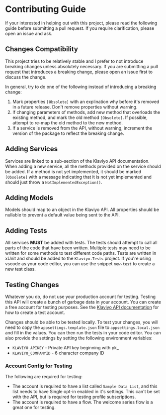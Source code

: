 # Contributing Guide

If your interested in helping out with this project, please read the following guide before submitting a pull request. If you require clarification, please open an issue and ask.

## Changes Compatibility

This project tries to be relatively stable and I prefer to not introduce breaking changes unless absolutely necessary. If you are submitting a pull request that introduces a breaking change, please open an issue first to discuss the change.

In general, try to do one of the following instead of introducing a breaking change:

1. Mark properties `[Obsolete]` with an explination why before it's removed in a future release. Don't remove properties without warning.
1. If changing parameters of methods, add new method that overloads the existing method, and mark the old method `[Obsolete]`. If possible, attempt to re-map the old method to the new method.
1. If a service is removed from the API, without warning, increment the version of the package to reflect the breaking change.

## Adding Services

Services are linked to a sub-section of the Klaviyo API documentation. When adding a new service, all the methods provided on the service should be added. If a method is not yet implemented, it should be marked `[Obsolete]` with a message indicating that it is not yet implemented and should just throw a `NotImplementedException()`.

## Adding Models

Models should map to an object in the Klaviyo API. All properties should be nullable to prevent a default value being sent to the API.

## Adding Tests

All services **MUST** be added with tests. The tests should attempt to call all parts of the code that have been written. Multiple tests may need to be written for some methods to test different code paths. Tests are written in xUnit and should be added to the `Klaviyo.Tests` project. If you're using vscode as your code editor, you can use the snippet `new-test` to create a new test class.

## Testing Changes

Whatever you do, do not use your production account for testing. Testing this API will create a bunch of garbage data in your account. You can create a free account for testing purposes. See the [Klaviyo API documentation](https://developers.klaviyo.com/en/docs/create_a_test_account) for how to create a test account.

Changes should be able to be tested locally. To test your changes, you will need to copy the `appsettings.template.json` file to `appsettings.local.json` and fill in the values. You can then run the tests in your code editor. You can also provide the settings by setting the following environment variables:

- `KLAVIYO_APIKEY` - Private API key beginning with pk\_
- `KLAVIYO_COMPANYID` - 6 character company ID

### Account Config for Testing

 The following are required for testing:

- The account is required to have a list called `Sample Data List`, and this list needs to have Single opt-in enabled in it's settings. This can't be set with the API, but is required for testing profile subscriptions.
- The account is required to have a flow. The welcome series flow is a great one for testing.
